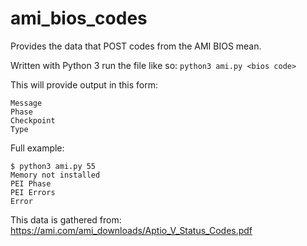 # ami_bios_codes
Provides the data that POST codes from the AMI BIOS mean.

Written with Python 3 run the file like so:
`python3 ami.py <bios code>`

This will provide output in this form:
```
Message
Phase
Checkpoint
Type
```

Full example:
```
$ python3 ami.py 55
Memory not installed
PEI Phase
PEI Errors
Error
```

This data is gathered from:
https://ami.com/ami_downloads/Aptio_V_Status_Codes.pdf
